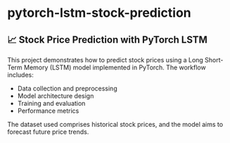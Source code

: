# pytorch-lstm-stock-prediction

## 📈 Stock Price Prediction with PyTorch LSTM

This project demonstrates how to predict stock prices using a Long Short-Term Memory (LSTM) model implemented in PyTorch. The workflow includes:

- Data collection and preprocessing
- Model architecture design
- Training and evaluation
- Performance metrics

The dataset used comprises historical stock prices, and the model aims to forecast future price trends.
